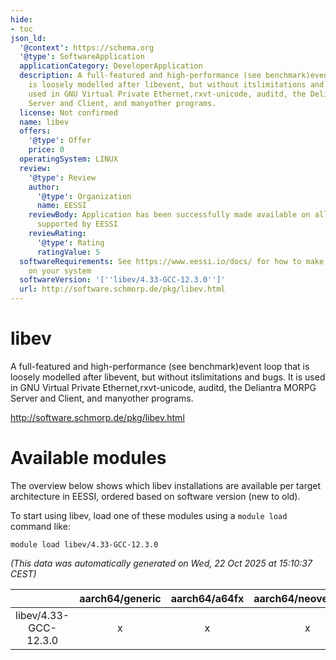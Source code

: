 ```yaml
---
hide:
- toc
json_ld:
  '@context': https://schema.org
  '@type': SoftwareApplication
  applicationCategory: DeveloperApplication
  description: A full-featured and high-performance (see benchmark)event loop that
    is loosely modelled after libevent, but without itslimitations and bugs. It is
    used in GNU Virtual Private Ethernet,rxvt-unicode, auditd, the Deliantra MORPG
    Server and Client, and manyother programs.
  license: Not confirmed
  name: libev
  offers:
    '@type': Offer
    price: 0
  operatingSystem: LINUX
  review:
    '@type': Review
    author:
      '@type': Organization
      name: EESSI
    reviewBody: Application has been successfully made available on all architectures
      supported by EESSI
    reviewRating:
      '@type': Rating
      ratingValue: 5
  softwareRequirements: See https://www.eessi.io/docs/ for how to make EESSI available
    on your system
  softwareVersion: '[''libev/4.33-GCC-12.3.0'']'
  url: http://software.schmorp.de/pkg/libev.html
---
```


libev
=====


A full-featured and high-performance (see benchmark)event loop that is loosely modelled after libevent, but without itslimitations and bugs. It is used in GNU Virtual Private Ethernet,rxvt-unicode, auditd, the Deliantra MORPG Server and Client, and manyother programs.

http://software.schmorp.de/pkg/libev.html
# Available modules


The overview below shows which libev installations are available per target architecture in EESSI, ordered based on software version (new to old).

To start using libev, load one of these modules using a `module load` command like:

```shell
module load libev/4.33-GCC-12.3.0
```

*(This data was automatically generated on Wed, 22 Oct 2025 at 15:10:37 CEST)*

| |aarch64/generic|aarch64/a64fx|aarch64/neoverse_n1|aarch64/neoverse_v1|aarch64/nvidia/grace|x86_64/generic|x86_64/amd/zen2|x86_64/amd/zen3|x86_64/amd/zen4|x86_64/intel/cascadelake|x86_64/intel/haswell|x86_64/intel/icelake|x86_64/intel/sapphirerapids|x86_64/intel/skylake_avx512|
| :---: | :---: | :---: | :---: | :---: | :---: | :---: | :---: | :---: | :---: | :---: | :---: | :---: | :---: | :---: |
|libev/4.33-GCC-12.3.0|x|x|x|x|x|x|x|x|x|x|x|x|x|x|
